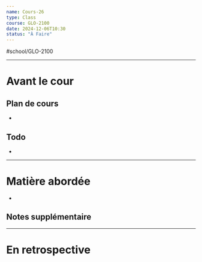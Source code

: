```yaml
---
name: Cours-26
type: Class
course: GLO-2100
date: 2024-12-06T10:30
status: "À Faire"
---
```

#school/GLO-2100 
***
# Avant le cour
## Plan de cours
- 

## Todo
- 

---
# Matière abordée

- 

## Notes supplémentaire


---
# En retrospective